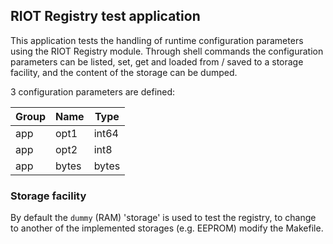 ## RIOT Registry test application
This application tests the handling of runtime configuration parameters using
the RIOT Registry module. Through shell commands the configuration parameters
can be listed, set, get and loaded from / saved to a storage facility, and the
content of the storage can be dumped.

3 configuration parameters are defined:

| Group | Name | Type |
| ----- | ---- | ---- |
| app | opt1 | int64 |
| app | opt2 | int8 |
| app | bytes | bytes |

### Storage facility
By default the `dummy` (RAM) 'storage' is used to test the registry, to change
to another of the implemented storages (e.g. EEPROM) modify the Makefile.